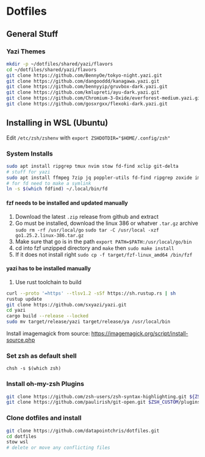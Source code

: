 # Dotfiles

## General Stuff

### Yazi Themes

```sh
mkdir -p ~/dotfiles/shared/yazi/flavors
cd ~/dotfiles/shared/yazi/flavors
git clone https://github.com/BennyOe/tokyo-night.yazi.git
git clone https://github.com/dangooddd/kanagawa.yazi.git
git clone https://github.com/bennyyip/gruvbox-dark.yazi.git
git clone https://github.com/kmlupreti/ayu-dark.yazi.git
git clone https://github.com/Chromium-3-Oxide/everforest-medium.yazi.git
git clone https://github.com/gosxrgxx/flexoki-dark.yazi.git
```

## Installing in WSL (Ubuntu)

Edit `/etc/zsh/zshenv` with `export ZSHDOTDIR="$HOME/.config/zsh"`

### System Installs

```sh
sudo apt install ripgrep tmux nvim stow fd-find xclip git-delta
# stuff for yazi
sudo apt install ffmpeg 7zip jq poppler-utils fd-find ripgrep zoxide imagemagick chafa
# for fd need to make a symlink
ln -s $(which fdfind) ~/.local/bin/fd
```

#### fzf needs to be installed and updated manually

1. Download the latest `.zip` release from github and extract
2. Go must be installed, download the linux 386 or whatver `.tar.gz` archive
   `sudo rm -rf /usr/local/go`
   `sudo tar -C /usr/local -xzf go1.25.2.linux-386.tar.gz`
3. Make sure that go is in the path
   `export PATH=$PATH:/usr/local/go/bin`
4. cd into fzf unzipped directory and `make` then `sudo make install`
5. If it does not install right `sudo cp -f target/fzf-linux_amd64 /bin/fzf`

#### yazi has to be installed manually

1. Use rust toolchain to build

```sh
curl --proto '=https' --tlsv1.2 -sSf https://sh.rustup.rs | sh
rustup update
git clone https://github.com/sxyazi/yazi.git
cd yazi
cargo build --release --locked
sudo mv target/release/yazi target/release/ya /usr/local/bin
```

Install imagemagick from source:
<https://imagemagick.org/script/install-source.php>

### Set zsh as default shell

`chsh -s $(which zsh)`

### Install oh-my-zsh Plugins

```sh
git clone https://github.com/zsh-users/zsh-syntax-highlighting.git ${ZSH_CUSTOM:-~/.oh-my-zsh/custom}/plugins/zsh-syntax-highlighting
git clone https://github.com/paulirish/git-open.git $ZSH_CUSTOM/plugins/git-open
```

### Clone dotfiles and install

```sh
git clone https://github.com/datapointchris/dotfiles.git
cd dotfiles
stow wsl
# delete or move any conflicting files
```
